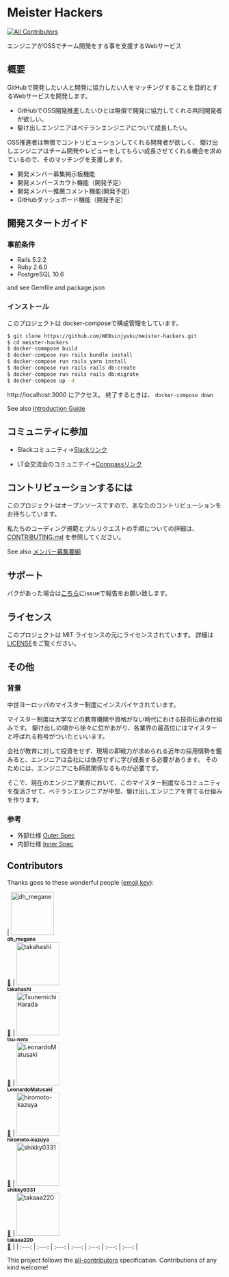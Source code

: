 Meister Hackers
===

[![All Contributors](https://img.shields.io/badge/all_contributors-1-orange.svg?style=flat-square)](#contributors)

エンジニアがOSSでチーム開発をする事を支援するWebサービス

## 概要

GitHubで開発したい人と開発に協力したい人をマッチングすることを目的とするWebサービスを開発します。

* GitHubでOSS開発推進したいひとは無償で開発に協力してくれる共同開発者が欲しい。
* 駆け出しエンジニアはベテランエンジニアについて成長したい。

OSS推進者は無償でコントリビューションしてくれる開発者が欲しく、
駆け出しエンジニアはチーム開発やレビューをしてもらい成長させてくれる機会を求めているので、そのマッチングを支援します。

* 開発メンバー募集掲示板機能
* 開発メンバースカウト機能（開発予定）
* 開発メンバー推薦コメント機能(開発予定)
* GitHubダッシュボード機能（開発予定）

## 開発スタートガイド

### 事前条件

* Rails 5.2.2
* Ruby 2.6.0
* PostgreSQL 10.6

and see Gemfile and package.json

### インストール

このプロジェクトは docker-composeで構成管理をしています。

```bash
$ git clone https://github.com/WEBsinjyuku/meister-hackers.git
$ cd meister-hackers
$ docker-commpose build
$ docker-compose run rails bundle install
$ docker-compose run rails yarn install
$ docker-compose run rails rails db:create
$ docker-compose run rails rails db:migrate
$ docker-compose up -d
```

http://localhost:3000 にアクセス。 終了するときは、 `docker-compose down`

See also [Introduction Guide](https://github.com/WEBsinjyuku/meister-hackers/wiki/Introduction-Guide)

## コミュニティに参加

* Slackコミュニティ→[Slackリンク](https://join.slack.com/t/meister-hackers/shared_invite/enQtNTYyMzAyNDM2MjI2LTAzYjIyYmY0ZWM5YWQ2ODc3M2Y4MGI3MWYxMTVmODk5NWU0NmNmMDc1NjVjMDBmODcxZDkyNjUwZTgxMTM0M2I)

* LT会交流会のコミュニテイ→[Connpassリンク](https://ossteam.connpass.com/)

## コントリビューションするには

このプロジェクトはオープンソースですので、あなたのコントリビューションをお待ちしています。

私たちのコーディング規範とプルリクエストの手順についての詳細は、
[CONTRIBUTING.md](https://github.com/WEBsinjyuku/meister-hackers/blob/master/CONTRIBUTING.md) を参照してください。

See also [メンバー募集要綱](https://github.com/WEBsinjyuku/meister-hackers/wiki/%E3%83%A1%E3%83%B3%E3%83%90%E3%83%BC%E5%8B%9F%E9%9B%86%E8%A6%81%E9%A0%85)

## サポート

バクがあった場合は[こちら](https://github.com/WEBsinjyuku/meister-hackers-support)にissueで報告をお願い致します。

## ライセンス

このプロジェクトは MIT ライセンスの元にライセンスされています。 
詳細は[LICENSE](https://github.com/WEBsinjyuku/meister-hackers/blob/master/LICENSE)をご覧ください。

## その他

### 背景

中世ヨーロッパのマイスター制度にインスパイヤされています。

マイスター制度は大学などの教育機関や資格がない時代における技術伝承の仕組みです。
駆け出しの頃から徐々に位があがり、各業界の最高位にはマイスターと呼ばれる称号がついたといいます。

会社が教育に対して投資をせず、現場の即戦力が求められる近年の採用情勢を鑑みると、エンジニアは会社には依存せずに学び成長する必要があります。
そのためには、エンジニアにも師弟関係なるものが必要です。

そこで、現在のエンジニア業界において、このマイスター制度なるコミュニティを復活させて、ベテランエンジニアが中堅、駆け出しエンジニアを育てる仕組みを作ります。

### 参考

* 外部仕様 [Outer Spec](https://github.com/WEBsinjyuku/meister-hackers/wiki/Outer-Spec)
* 内部仕様 [Inner Spec](https://github.com/WEBsinjyuku/meister-hackers/wiki/Inner-Spec)

## Contributors

Thanks goes to these wonderful people ([emoji key](https://github.com/all-contributors/all-contributors#emoji-key)):

<!-- ALL-CONTRIBUTORS-LIST:START - Do not remove or modify this section -->
<!-- prettier-ignore -->
| [<img src="https://avatars3.githubusercontent.com/u/40923242?v=4" width="100px;" alt="dh_megane"/><br /><sub><b>dh_megane</b></sub>](https://github.com/dh-megane)<br />[🚧](#maintenance-dh-megane "Maintenance") |
[<img src="https://avatars2.githubusercontent.com/u/40596064?v=4" width="100px;" alt="takahashi"/><br /><sub><b>takahashi</b></sub>](https://github.com/takahashi19)<br />[🚧](#maintenance-takahashi19 "Maintenance") |
[<img src="https://avatars1.githubusercontent.com/u/760627?v=4" width="100px;" alt="Tsunemichi Harada"/><br /><sub><b>tsu-nera</b></sub>](https://github.com/tsu-nera)<br />[🚧](#maintenance-tsu-nera "Maintenance") |
[<img src="https://avatars1.githubusercontent.com/u/39451570?v=4" width="100px;" alt="LeonardoMatusaki"/><br /><sub><b>LeonardoMatusaki</b></sub>](https://github.com/LeonardoMatusaki)<br />[🚧](#maintenance-LeonardoMatusaki "Maintenance") |
[<img src="https://avatars1.githubusercontent.com/u/40492325?v=4" width="100px;" alt="hiromoto-kazuya"/><br /><sub><b>hiromoto-kazuya</b></sub>](https://github.com/hiromoto-kazuya)<br />[🚧](#maintenance-hiromoto-kazuya "Maintenance") |
[<img src="https://avatars2.githubusercontent.com/u/45489481?v=4" width="100px;" alt="shikky0331"/><br /><sub><b>shikky0331</b></sub>](https://github.com/shikky0331)<br />[🚧](#maintenance-shikky0331 "Maintenance") |
[<img src="https://avatars3.githubusercontent.com/u/25857381?v=4" width="100px;" alt="takaaa220"/><br /><sub><b>takaaa220</b></sub>](https://github.com/takaaa220)<br />[🚧](#maintenance-takaaa220 "Maintenance") |
| :---: | :---: | :---: | :---: | :---: | :---: | :---: |
<!-- ALL-CONTRIBUTORS-LIST:END -->

This project follows the [all-contributors](https://github.com/all-contributors/all-contributors) specification. Contributions of any kind welcome!
